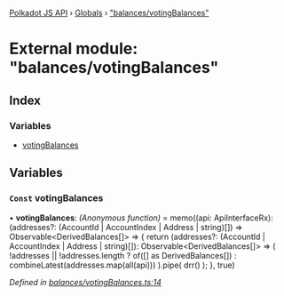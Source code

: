 [Polkadot JS API](../README.md) › [Globals](../globals.md) › ["balances/votingBalances"](_balances_votingbalances_.md)

# External module: "balances/votingBalances"

## Index

### Variables

* [votingBalances](_balances_votingbalances_.md#const-votingbalances)

## Variables

### `Const` votingBalances

• **votingBalances**: *(Anonymous function)* =  memo((api: ApiInterfaceRx): (addresses?: (AccountId | AccountIndex | Address | string)[]) => Observable<DerivedBalances[]> => {
  return (addresses?: (AccountId | AccountIndex | Address | string)[]): Observable<DerivedBalances[]> =>
    (
      !addresses || !addresses.length
        ? of([] as DerivedBalances[])
        : combineLatest(addresses.map(all(api)))
    ).pipe(
      drr()
    );
}, true)

*Defined in [balances/votingBalances.ts:14](https://github.com/polkadot-js/api/blob/fcf89d1501/packages/api-derive/src/balances/votingBalances.ts#L14)*
